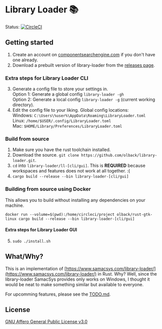 # Library Loader :books:

<!-- ![Screenshot](libloader.png) -->

Status: [![CircleCI](https://circleci.com/gh/olback/library-loader/tree/master.svg?style=svg)](https://circleci.com/gh/olback/library-loader/tree/master)

<!---
OS | Status
-- | ------
Linux | [![CircleCI](https://circleci.com/gh/olback/library-loader/tree/master.svg?style=svg)](https://circleci.com/gh/olback/library-loader/tree/master)
Windows | WIP
Mac | WIP
--->

## Getting started

1. Create an account on [componentsearchengine.com](https://componentsearchengine.com/) if you don't have one already.
2. Download a prebuilt version of library-loader from the [releases page](https://github.com/olback/library-loader/releases).

### Extra steps for Library Loader CLI
3. Generate a config file to store your settings in.  
Option 1: Generate a global config `library-loader -gh`  
Option 2: Generate a local config `library-loader -g` (current working directory).
4. Edit the config file to your liking. Global config locations:  
Windows: `C:\Users\%user%\AppData\Roaming\LibraryLoader.toml`  
Linux: `/home/$USER/.config/LibraryLoader.toml`  
Mac: `$HOME/Library/Preferences/LibraryLoader.toml`

### Build from source
1. Make sure you have the rust toolchain installed.
2. Download the source. `git clone https://github.com/olback/library-loader.git`.
3. `cd` into `library-loader/ll-[cli/gui]`. This is **REQUIRED** because workspaces and features does not work at all together. :(
4. `cargo build --release --bin library-loader-[cli/gui]`

### Building from source using Docker
This allows you to build without installing any dependencies on your machine.
```
docker run --volume=$(pwd):/home/circleci/project olback/rust-gtk-linux cargo build --release --bin library-loader-[cli/gui]

```

#### Extra steps for Library Loader GUI
5. `sudo ./install.sh`

## What/Why?
This is an implementation of [https://www.samacsys.com/library-loader/](https://www.samacsys.com/library-loader/) in Rust. Why? Well, since the library-loader SamacSys provides only works on Windows, I thought it would be neat to make something similar but available to everyone.

For upcomming features, please see the [TODO.md](TODO.md).

## License
[GNU Affero General Public License v3.0](LICENSE)
